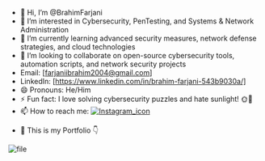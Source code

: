 - 👋 Hi, I’m @BrahimFarjani
- 👀 I’m interested in Cybersecurity, PenTesting, and Systems & Network Administration
- 🌱 I’m currently learning advanced security measures, network defense strategies, and cloud technologies
- 💞️ I’m looking to collaborate on open-source cybersecurity tools, automation scripts, and network security projects
- Email: [farjaniibrahim2004@gmail.com]
- LinkedIn: [https://www.linkedin.com/in/brahim-farjani-543b9030a/]
- 😄 Pronouns: He/Him
- ⚡ Fun fact: I love solving cybersecurity puzzles and hate sunlight! 🌞🚫
- 📫 How to reach me:
<a href="https://www.instagram.com/farjani.brahim/">![Instagram_icon](https://github.com/user-attachments/assets/fdc59b75-0ecc-41d4-86f4-29ecfe40ada2)
</a>

- :construction_worker: This is my Portfolio :point_down:
  
![file](https://github.com/user-attachments/assets/b984df29-d2ed-4689-801c-7901ce8eb2e8)
